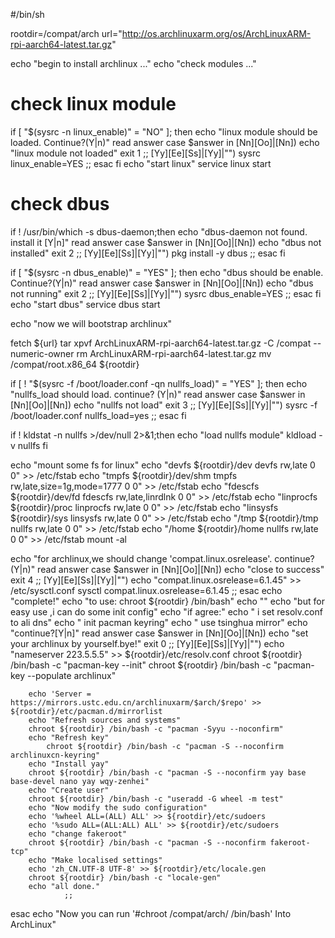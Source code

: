 #/bin/sh

rootdir=/compat/arch
url="http://os.archlinuxarm.org/os/ArchLinuxARM-rpi-aarch64-latest.tar.gz"

echo "begin to install archlinux ..."
echo "check modules ..."

# check linux module
if [ "$(sysrc -n linux_enable)" = "NO" ]; then
        echo "linux module should be loaded. Continue?(Y|n)"
        read answer
        case $answer in
                [Nn][Oo]|[Nn])
                        echo "linux module not loaded"
                        exit 1
                        ;;
                [Yy][Ee][Ss]|[Yy]|"")
                        sysrc linux_enable=YES
                        ;;
        esac
fi
echo "start linux"
service linux start

# check dbus
if ! /usr/bin/which -s dbus-daemon;then
        echo "dbus-daemon not found. install it [Y|n]"
        read  answer
        case $answer in
            [Nn][Oo]|[Nn])
                echo "dbus not installed"
                exit 2
                ;;
            [Yy][Ee][Ss]|[Yy]|"")
                pkg install -y dbus
                ;;
        esac
    fi

if [ "$(sysrc -n dbus_enable)" = "YES" ]; then
        echo "dbus should be enable. Continue?(Y|n)"
        read answer
        case $answer in
            [Nn][Oo]|[Nn])
                        echo "dbus not running"
                        exit 2
                        ;;
            [Yy][Ee][Ss]|[Yy]|"")
                        sysrc dbus_enable=YES
                        ;;
        esac
fi
echo "start dbus"
service dbus start

echo "now we will bootstrap archlinux"

fetch ${url}
tar xpvf ArchLinuxARM-rpi-aarch64-latest.tar.gz -C /compat --numeric-owner
rm ArchLinuxARM-rpi-aarch64-latest.tar.gz
mv /compat/root.x86_64 ${rootdir}

if [ ! "$(sysrc -f /boot/loader.conf -qn nullfs_load)" = "YES" ]; then
        echo "nullfs_load should load. continue? (Y|n)"
        read answer
        case $answer in
            [Nn][Oo]|[Nn])
                echo "nullfs not load"
		exit 3
                ;;
            [Yy][Ee][Ss]|[Yy]|"")
                sysrc -f /boot/loader.conf nullfs_load=yes
                ;;
        esac
fi

if ! kldstat -n nullfs >/dev/null 2>&1;then
        echo "load nullfs module"
        kldload -v nullfs
fi

echo "mount some fs for linux"
echo "devfs ${rootdir}/dev devfs rw,late 0 0" >> /etc/fstab
echo "tmpfs ${rootdir}/dev/shm tmpfs rw,late,size=1g,mode=1777 0 0" >> /etc/fstab
echo "fdescfs ${rootdir}/dev/fd fdescfs rw,late,linrdlnk 0 0" >> /etc/fstab
echo "linprocfs ${rootdir}/proc linprocfs rw,late 0 0" >> /etc/fstab
echo "linsysfs ${rootdir}/sys linsysfs rw,late 0 0" >> /etc/fstab
echo "/tmp ${rootdir}/tmp nullfs rw,late 0 0" >> /etc/fstab
echo "/home ${rootdir}/home nullfs rw,late 0 0" >> /etc/fstab
mount -al

echo "for archlinux,we should change 'compat.linux.osrelease'. continue? (Y|n)"
read answer
case $answer in
	[Nn][Oo]|[Nn])
		echo "close to success"
		exit 4
		;;
	[Yy][Ee][Ss]|[Yy]|"")
		echo "compat.linux.osrelease=6.1.45" >> /etc/sysctl.conf
		sysctl compat.linux.osrelease=6.1.45
                ;;
esac
echo "complete!"
echo "to use: chroot ${rootdir} /bin/bash"
echo ""
echo "but for easy use ,i can do some init config"
echo "if agree:"
echo "   i set resolv.conf to ali dns"
echo "   init pacman keyring"
echo "   use tsinghua mirror"
echo "continue?[Y|n]"
read answer
case $answer in
	[Nn][Oo]|[Nn])
		echo "set your archlinux by yourself.bye!"
		exit 0
		;;
	[Yy][Ee][Ss]|[Yy]|"")
		echo "nameserver 223.5.5.5" >> ${rootdir}/etc/resolv.conf
		chroot ${rootdir} /bin/bash -c "pacman-key --init"
		chroot ${rootdir} /bin/bash -c "pacman-key --populate archlinux"


		echo 'Server = https://mirrors.ustc.edu.cn/archlinuxarm/$arch/$repo' >> ${rootdir}/etc/pacman.d/mirrorlist
		echo "Refresh sources and systems"
		chroot ${rootdir} /bin/bash -c "pacman -Syyu --noconfirm"
		echo "Refresh key"
    		chroot ${rootdir} /bin/bash -c "pacman -S --noconfirm archlinuxcn-keyring"
		echo "Install yay"
		chroot ${rootdir} /bin/bash -c "pacman -S --noconfirm yay base base-devel nano yay wqy-zenhei"
		echo "Create user"
		chroot ${rootdir} /bin/bash -c "useradd -G wheel -m test"
		echo "Now modify the sudo configuration"
		echo '%wheel ALL=(ALL) ALL' >> ${rootdir}/etc/sudoers
		echo '%sudo ALL=(ALL:ALL) ALL' >> ${rootdir}/etc/sudoers
		echo "change fakeroot"
		chroot ${rootdir} /bin/bash -c "pacman -S --noconfirm fakeroot-tcp"
		echo "Make localised settings"
		echo 'zh_CN.UTF-8 UTF-8' >> ${rootdir}/etc/locale.gen
		chroot ${rootdir} /bin/bash -c "locale-gen"
		echo "all done."
                ;;
esac
echo "Now you can run '#chroot /compat/arch/ /bin/bash' Into ArchLinux"
